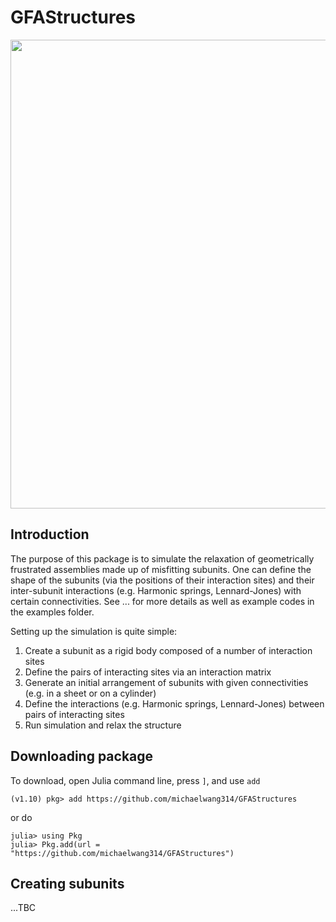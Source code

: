 # GFAStructures

<p align="center">
    <img src="https://github.com/michaelwang314/GFAStructures/blob/main/examples/structures_example.png" width="750">
</p>

## Introduction

The purpose of this package is to simulate the relaxation of geometrically frustrated assemblies made up of misfitting subunits.  One can define the shape of the subunits (via the positions of their interaction sites) and their inter-subunit interactions (e.g. Harmonic springs, Lennard-Jones) with certain connectivities. See ... for more details as well as example codes in the examples folder.

Setting up the simulation is quite simple:
1) Create a subunit as a rigid body composed of a number of interaction sites
2) Define the pairs of interacting sites via an interaction matrix
3) Generate an initial arrangement of subunits with given connectivities (e.g. in a sheet or on a cylinder)
4) Define the interactions (e.g. Harmonic springs, Lennard-Jones) between pairs of interacting sites
5) Run simulation and relax the structure

## Downloading package

To download, open Julia command line, press `]`, and use `add`
```
(v1.10) pkg> add https://github.com/michaelwang314/GFAStructures
```
or do
```
julia> using Pkg
julia> Pkg.add(url = "https://github.com/michaelwang314/GFAStructures")
```

## Creating subunits

...TBC